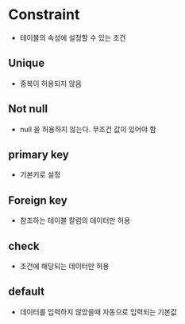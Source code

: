 # Constraint
- 테이블의 속성에 설정할 수 있는 조건

## Unique
- 중복이 허용되지 않음

## Not null
- null 을 허용하지 않는다. 무조건 값이 있어야 함

## primary key
- 기본키로 설정

## Foreign key
- 참조하는 테이블 칼럼의 데이터만 허용

## check
- 조건에 해당되는 데이터만 허용

## default
- 데이터를 입력하지 않았을때 자동으로 입력되는 기본값


